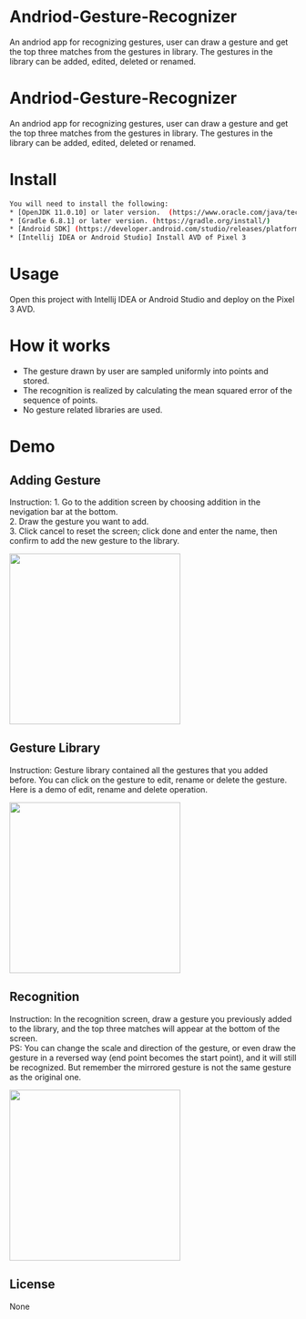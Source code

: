 # Andriod-Gesture-Recognizer
 An andriod app for recognizing gestures, user can draw a gesture and get the top three matches from the gestures in library. The gestures in the library can be added, edited, deleted or renamed.
 

# Andriod-Gesture-Recognizer
 An andriod app for recognizing gestures, user can draw a gesture and get the top three matches from the gestures in library. The gestures in the library can be added, edited, deleted or renamed.
 
 
# Install
```sh
You will need to install the following:  
* [OpenJDK 11.0.10] or later version.  (https://www.oracle.com/java/technologies/javase-downloads.html)
* [Gradle 6.8.1] or later version. (https://gradle.org/install/)
* [Android SDK] (https://developer.android.com/studio/releases/platform-tools)
* [Intellij IDEA or Android Studio] Install AVD of Pixel 3
```
# Usage
Open this project with Intellij IDEA or Android Studio and deploy on the Pixel 3 AVD.

# How it works
*	The gesture drawn by user are sampled uniformly into points and stored. 
*	The recognition is realized by calculating the mean squared error of the sequence of points.
*	No gesture related libraries are used.

# Demo
## Adding Gesture
Instruction: 1. Go to the addition screen by choosing addition in the nevigation bar at the bottom. \
2. Draw the gesture you want to add. \
3. Click cancel to reset the screen; click done and enter the name, then confirm to add the new gesture to the library.
<p>
<img src="https://github.com/DaveHJT/Andriod-Gesture-Recognizer/blob/main/demo/addition.gif?raw=true" width="300">
</p>

## Gesture Library
Instruction: 
Gesture library contained all the gestures that you added before. You can click on the gesture to edit, rename or delete the gesture.  \
Here is a demo of edit, rename and delete operation.
<p>
<img src="https://github.com/DaveHJT/Andriod-Gesture-Recognizer/blob/main/demo/library.gif?raw=true" width="300">
</p>

## Recognition
Instruction: In the recognition screen, draw a gesture you previously added to the library, and the top three matches will appear at the bottom of the screen. \
PS: You can change the scale and direction of the gesture, or even draw the gesture in a reversed way (end point becomes the start point), and it will still be recognized. But remember the mirrored gesture is not the same gesture as the original one.
<p>
<img src="https://github.com/DaveHJT/Andriod-Gesture-Recognizer/blob/main/demo/recognition.gif?raw=true" width="300">
</p>

## License
None







 
